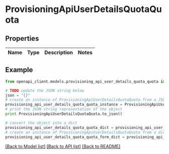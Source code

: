 # ProvisioningApiUserDetailsQuotaQuota


## Properties
Name | Type | Description | Notes
------------ | ------------- | ------------- | -------------

## Example

```python
from openapi_client.models.provisioning_api_user_details_quota_quota import ProvisioningApiUserDetailsQuotaQuota

# TODO update the JSON string below
json = "{}"
# create an instance of ProvisioningApiUserDetailsQuotaQuota from a JSON string
provisioning_api_user_details_quota_quota_instance = ProvisioningApiUserDetailsQuotaQuota.from_json(json)
# print the JSON string representation of the object
print ProvisioningApiUserDetailsQuotaQuota.to_json()

# convert the object into a dict
provisioning_api_user_details_quota_quota_dict = provisioning_api_user_details_quota_quota_instance.to_dict()
# create an instance of ProvisioningApiUserDetailsQuotaQuota from a dict
provisioning_api_user_details_quota_quota_form_dict = provisioning_api_user_details_quota_quota.from_dict(provisioning_api_user_details_quota_quota_dict)
```
[[Back to Model list]](../README.md#documentation-for-models) [[Back to API list]](../README.md#documentation-for-api-endpoints) [[Back to README]](../README.md)


